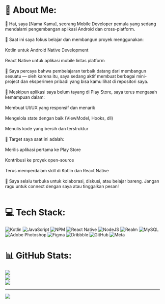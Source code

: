 # 💫 About Me:
👋 Hai, saya [Nama Kamu], seorang Mobile Developer pemula yang sedang mendalami pengembangan aplikasi Android dan cross-platform.<br><br>📱 Saat ini saya fokus belajar dan membangun proyek menggunakan:<br><br>Kotlin untuk Android Native Development<br><br>React Native untuk aplikasi mobile lintas platform<br><br>🧩 Saya percaya bahwa pembelajaran terbaik datang dari membangun sesuatu — oleh karena itu, saya sedang aktif membuat berbagai mini-project dan eksperimen pribadi yang bisa kamu lihat di repositori saya.<br><br>🚧 Meskipun aplikasi saya belum tayang di Play Store, saya terus mengasah kemampuan dalam:<br><br>Membuat UI/UX yang responsif dan menarik<br><br>Mengelola state dengan baik (ViewModel, Hooks, dll)<br><br>Menulis kode yang bersih dan terstruktur<br><br>🌱 Target saya saat ini adalah:<br><br>Merilis aplikasi pertama ke Play Store<br><br>Kontribusi ke proyek open-source<br><br>Terus memperdalam skill di Kotlin dan React Native<br><br>💬 Saya selalu terbuka untuk kolaborasi, diskusi, atau belajar bareng. Jangan ragu untuk connect dengan saya atau tinggalkan pesan!<br><br>


# 💻 Tech Stack:
![Kotlin](https://img.shields.io/badge/kotlin-%237F52FF.svg?style=for-the-badge&logo=kotlin&logoColor=white) ![JavaScript](https://img.shields.io/badge/javascript-%23323330.svg?style=for-the-badge&logo=javascript&logoColor=%23F7DF1E) ![NPM](https://img.shields.io/badge/NPM-%23CB3837.svg?style=for-the-badge&logo=npm&logoColor=white) ![React Native](https://img.shields.io/badge/react_native-%2320232a.svg?style=for-the-badge&logo=react&logoColor=%2361DAFB) ![NodeJS](https://img.shields.io/badge/node.js-6DA55F?style=for-the-badge&logo=node.js&logoColor=white) ![Realm](https://img.shields.io/badge/Realm-39477F?style=for-the-badge&logo=realm&logoColor=white) ![MySQL](https://img.shields.io/badge/mysql-4479A1.svg?style=for-the-badge&logo=mysql&logoColor=white) ![Adobe Photoshop](https://img.shields.io/badge/adobe%20photoshop-%2331A8FF.svg?style=for-the-badge&logo=adobe%20photoshop&logoColor=white) ![Figma](https://img.shields.io/badge/figma-%23F24E1E.svg?style=for-the-badge&logo=figma&logoColor=white) ![Dribbble](https://img.shields.io/badge/Dribbble-EA4C89?style=for-the-badge&logo=dribbble&logoColor=white) ![GitHub](https://img.shields.io/badge/github-%23121011.svg?style=for-the-badge&logo=github&logoColor=white) ![Meta](https://img.shields.io/badge/Meta-%230467DF.svg?style=for-the-badge&logo=Meta&logoColor=white)
# 📊 GitHub Stats:
![](https://github-readme-stats.vercel.app/api?username=Ajiem13&theme=dark&hide_border=false&include_all_commits=false&count_private=false)<br/>
![](https://nirzak-streak-stats.vercel.app/?user=Ajiem13&theme=dark&hide_border=false)<br/>
![](https://github-readme-stats.vercel.app/api/top-langs/?username=Ajiem13&theme=dark&hide_border=false&include_all_commits=false&count_private=false&layout=compact)

---
[![](https://visitcount.itsvg.in/api?id=Ajiem13&icon=0&color=0)](https://visitcount.itsvg.in)

<!-- Proudly created with GPRM ( https://gprm.itsvg.in ) -->
